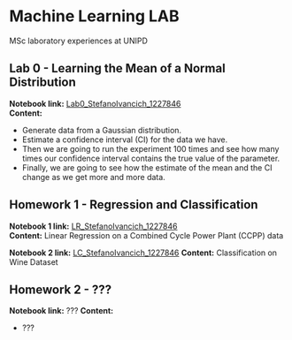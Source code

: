 # Machine Learning LAB
MSc laboratory experiences at UNIPD

## Lab 0 - Learning the Mean of a Normal Distribution
**Notebook link:** [Lab0_StefanoIvancich_1227846](https://github.com/ivaste/MachineLearningLAB/blob/master/Lab0Material/Lab0_StefanoIvancich_1227846.ipynb)  
**Content:**
 - Generate data from a Gaussian distribution.
 - Estimate a confidence interval (CI) for the data we have.
 - Then we are going to run the experiment 100 times and see how many times our confidence interval contains the true value of the parameter.
 - Finally, we are going to see how the estimate of the mean and the CI change as we get more and more data.


## Homework 1 - Regression and Classification
**Notebook 1 link:** [LR_StefanoIvancich_1227846](https://github.com/ivaste/MachineLearningLAB/blob/master/Homework1/LR_StefanoIvancich_1227846.ipynb)  
**Content:** Linear Regression on a Combined Cycle Power Plant (CCPP) data

**Notebook 2 link:** [LC_StefanoIvancich_1227846](https://github.com/ivaste/MachineLearningLAB/blob/master/Homework1/LC_StefanoIvancich_1227846.ipynb)
**Content:** Classification on Wine Dataset


## Homework 2 - ???
**Notebook link:** ???
**Content:**
 - ???
